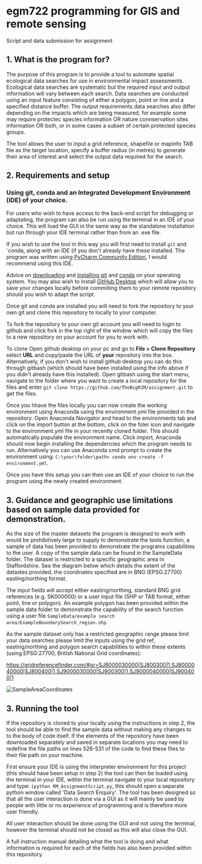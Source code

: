 # egm722 programming for GIS and remote sensing
Script and data submission for assignment

## 1. What is the program for?
The purpose of this program is to provide a tool to automate spatial ecological data searches for use in environmental impact assessments. Ecological data searches are systematic but the required input and output information will vary between each search. Data searches are conducted using an input feature consisting of either a polygon, point or line and a specified distance buffer. The output requirements data searches also differ depending on the impacts which are being measured, for example some may require protectec species information OR nature connservation sites information OR both, or in some cases a subset of certain protected species groups.

The tool allows the user to input a grid reference, shapefile or mapinfo TAB file as the target location, specify a buffer radius (in metres) to generate their area of interest and select the output data required for the search.

## 2. Requirements and setup

### Using git, conda and an Integrated Development Environment (IDE) of your choice. 

For users who wish to have access to the back-end script for debugging or adaptating, the program can also be run using the terminal in an IDE of your choice. This will load the GUI in the same way as the standalone installation but run through your IDE terminal rather than from an .exe file.

If you wish to use the tool in this way you will first need to install `git` and `conda, along with an IDE (if you don't already have these installed. The program was written using [PyCharm Community Edition](https://www.jetbrains.com/pycharm/download/#section=windows), I would recommend using this IDE.

Advice on [downloading](https://git-scm.com/downloads) and [installing git](https://git-scm.com/book/en/v2/Getting-Started-Installing-Git) and [conda](https://docs.anaconda.com/anaconda/install/index.html) on your operating system. You may also wish to install [GitHub Desktop](https://desktop.github.com/) which will allow you to save your changes locally before commiiting them to your remote repository should you wish to adapt the script.
 
Once git and conda are installed you will need to fork the repository to your own git and clone this repository to locally to your computer. 

To fork the repository to your own git account you will need to login to github and click fork in the top right of the window which will copy the files to a new repository on your account for you to work with.

To clone Open github desktop on your pc and go to **File > Clone Repository** select **URL** and copy/paste the URL of **your** repository into the box. Alternatively, if you don't wish to install github desktop you can do this through gitbash (which should have been installed using the info above if you didn't already have this installed). Open gitbash using the start menu, navigate to the folder where you want to create a local repository for the files and enter `git clone https://github.com/TheBigRJM/assignment.git` to get the files.
 
Once you hhave the files locally you can now create the working environment using Anaconda using the environment.yml file provided in the repository. Open Anaconda Navigator and head to the environments tab and click on the import button at the bottom, click on the foler icon and navigate to the environment.yml file in your recently cloned folder. This should automatically populate the environment name. Click import, Anaconda should now begin installing the dependencies which the program needs to run. Alternatively you can use Anaconda cmd prompt to create the environment using: `C:\your\folder\path> conda env create -f environment.yml`. 

Once you have this setup you can then use an IDE of your choice to run the program using the newly created environment.

## 3. Guidance and geographic use limitations based on sample data provided for demonstration.
As the size of the master datasets the program is designed to work with would be prohibitively large to supply to demonstrate the tools function, a sample of data has been provided to demonstrate the programs capabilities to the user. A copy of the sample data can be found in the SampleData folder. The dataset is restricted to a specific geographic area in Staffordshire. See the diagram below which details the extent of the datastes provided, the coordinates specified are in BNG (EPSG:27700) easting/northing format.

The input fields will accept either easting/northing, standard BNG grid references (e.g. SK000000) or a user input file (SHP or TAB format, either point, line or polygon). An example polygon has been provided within the sample data folder to demonstrate the capability of the search function using a user file `SampleData/example search area/ExampleBoundarySearch_region.shp`.

As the sample dataset only has a restricted geographic range please limit your data searches please limit the inputs using the grid ref, easting/northing and polygon search capabilities to within these extents (using EPSG:27700, British National Grid coordinates):

https://gridreferencefinder.com/#gr=SJ8000030000|SJ800300|1,SJ8000040000|SJ800400|1,SJ9000030000|SJ900300|1,SJ9000040000|SJ900400|1

![SampleAreaCoordinates](https://user-images.githubusercontent.com/101205549/166978597-b46de77d-4817-4037-a23e-7b861344eefd.jpg)

## 3. Running the tool

If the repository is cloned to your locally using the instructions in step 2, the tool should be able to find the sample data without making any changes to to the body of code itself. If the elements of the repository have been downloaded separately and saved in separate locations you may need to redefine the file paths on lines 526-531 of the code to find these files to their file path on your machine.

First ensure your IDE is using the interpreter environment for this project (this should have been setup in step 2) the tool can then be loaded using the terminal in your IDE, within the terminal navigate to your local repository and type: `ipython RM_AssignmentScript.py`, this should open a separate python window called 'Data Search Enquiry'. The tool has been designed so that all the user interaction is done via a GUI as it will mainly be used by people with little or no experience of programming and is therefore more user friendly.

All user interaction should be done using the GUI and not using the terminal, however the terminal should not be closed as this will also close the GUI.

A full instruction manual detailing what the tool is doing and what information is required for each of the fields has also been provided within this repository.
